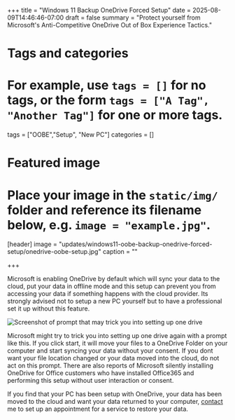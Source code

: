 +++
title = "Windows 11 Backup OneDrive Forced Setup"
date = 2025-08-09T14:46:46-07:00
draft = false
summary = "Protect yourself from Microsoft's Anti-Competitive OneDrive Out of Box Experience Tactics."
# Tags and categories
# For example, use `tags = []` for no tags, or the form `tags = ["A Tag", "Another Tag"]` for one or more tags.
tags = ["OOBE","Setup", "New PC"]
categories = []

# Featured image
# Place your image in the `static/img/` folder and reference its filename below, e.g. `image = "example.jpg"`.
[header]
image = "updates/windows11-oobe-backup-onedrive-forced-setup/onedrive-oobe-setup.jpg"
caption = ""

+++

Microsoft is enabling OneDrive by default which will sync your data to the cloud, put your data in offline mode and this setup can prevent you from accessing your data if something happens with the cloud provider. Its strongly advised not to setup a new PC yourself but to have a professional set it up without this feature.

![Screenshot of prompt that may trick you into setting up one drive](img/updates/windows11-oobe-backup-onedrive-forced-setup/one-drive-prompt-start-backup.jpg)

Microsoft might try to trick you into setting up one drive again with a prompt like this. If you click start, it will move your files to a OneDrive Folder on your computer and start syncing your data without your consent. If you dont want your file location changed or your data moved into the cloud, do not act on this prompt. There are also reports of Microsoft silently installing OneDrive for Office customers who have installed Office365 and performing this setup without user interaction or consent.

If you find that your PC has been setup with OneDrive, your data has been moved to the cloud and want your data returned to your computer, [contact](/#contact) me to set up an appointment for a service to restore your data.